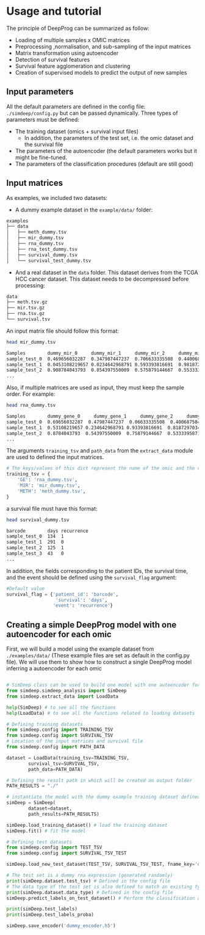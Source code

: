 # Usage and tutorial

The principle of DeepProg can be summarized as follow:
* Loading of multiple samples x OMIC matrices
* Preprocessing ,normalisation, and sub-sampling of the input matrices
* Matrix transformation using autoencoder
* Detection of survival features
* Survival feature agglomeration and clustering
* Creation of supervised models to predict the output of new samples

## Input parameters

All the default parameters are defined in the config file: `./simdeep/config.py` but can be passed dynamically. Three types of parameters must be defined:
  * The training dataset (omics + survival input files)
    * In addition, the parameters of the test set, i.e. the omic dataset and the survival file
  * The parameters of the autoencoder (the default parameters works but it might be fine-tuned.
  * The parameters of the classification procedures (default are still good)


## Input matrices

As examples, we included two datasets:
* A dummy example dataset in the `example/data/` folder:
```bash
examples
├── data
│   ├── meth_dummy.tsv
│   ├── mir_dummy.tsv
│   ├── rna_dummy.tsv
│   ├── rna_test_dummy.tsv
│   ├── survival_dummy.tsv
│   └── survival_test_dummy.tsv
```

* And a real dataset in the `data` folder. This dataset derives from the TCGA HCC cancer dataset. This dataset needs to be decompressed before processing:

```bash
data
├── meth.tsv.gz
├── mir.tsv.gz
├── rna.tsv.gz
└── survival.tsv

```

An input matrix file should follow this format:

```bash
head mir_dummy.tsv

Samples        dummy_mir_0     dummy_mir_1     dummy_mir_2     dummy_mir_3 ...
sample_test_0  0.469656032287  0.347987447237  0.706633335508  0.440068758445 ...
sample_test_1  0.0453108219657 0.0234642968791 0.593393816691  0.981872970341 ...
sample_test_2  0.908784043793  0.854397550009  0.575879144667  0.553333958713 ...
...

```

Also, if multiple matrices are used as input, they must keep the sample order. For example:

```bash
head rna_dummy.tsv

Samples        dummy_gene_0     dummy_gene_1     dummy_gene_2     dummy_gene_3 ...
sample_test_0  0.69656032287  0.47987447237  0.06633335508  0.40068758445 ...
sample_test_1  0.53108219657 0.234642968791 0.93393816691  0.81872970341 ...
sample_test_2  0.8784043793  0.54397550009  0.75879144667  0.53333958713 ...
...

```

The  arguments `training_tsv` and `path_data` from the `extract_data` module are used to defined the input matrices.

```python
# The keys/values of this dict represent the name of the omic and the corresponding input matrix
training_tsv = {
    'GE': 'rna_dummy.tsv',
    'MIR': 'mir_dummy.tsv',
    'METH': 'meth_dummy.tsv',
}
```

a survival file must have this format:

```bash
head survival_dummy.tsv

barcode        days recurrence
sample_test_0  134  1
sample_test_1  291  0
sample_test_2  125  1
sample_test_3  43   0
...

```

In addition, the fields corresponding to the patient IDs, the survival time, and the event should be defined using the `survival_flag` argument:

```python
#Default value
survival_flag = {'patient_id': 'barcode',
                  'survival': 'days',
                 'event': 'recurrence'}
```

## Creating a simple DeepProg model with one autoencoder for each omic

First, we will build a model using the example dataset from `./examples/data/` (These example files are set as default in the config.py file). We will use them to show how to construct a single DeepProg model inferring a autoencoder for each omic

```python

# SimDeep class can be used to build one model with one autoencoder for each omic
from simdeep.simdeep_analysis import SimDeep
from simdeep.extract_data import LoadData

help(SimDeep) # to see all the functions
help(LoadData) # to see all the functions related to loading datasets

# Defining training datasets
from simdeep.config import TRAINING_TSV
from simdeep.config import SURVIVAL_TSV
# Location of the input matrices and survival file
from simdeep.config import PATH_DATA

dataset = LoadData(training_tsv=TRAINING_TSV,
        survival_tsv=SURVIVAL_TSV,
        path_data=PATH_DATA)

# Defining the result path in which will be created an output folder
PATH_RESULTS = "./"

# instantiate the model with the dummy example training dataset defined in the config file
simDeep = SimDeep(
        dataset=dataset,
        path_results=PATH_RESULTS)

simDeep.load_training_dataset() # load the training dataset
simDeep.fit() # fit the model
```

```python
# Defining test datasets
from simdeep.config import TEST_TSV
from simdeep.config import SURVIVAL_TSV_TEST

simDeep.load_new_test_dataset(TEST_TSV, SURVIVAL_TSV_TEST, fname_key='dummy')

# The test set is a dummy rna expression (generated randomly)
print(simDeep.dataset.test_tsv) # Defined in the config file
# The data type of the test set is also defined to match an existing type
print(simDeep.dataset.data_type) # Defined in the config file
simDeep.predict_labels_on_test_dataset() # Perform the classification analysis and label the set dataset

print(simDeep.test_labels)
print(simDeep.test_labels_proba)

simDeep.save_encoder('dummy_encoder.h5')
